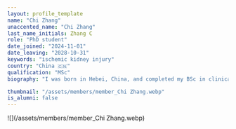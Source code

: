```yaml
---
layout: profile_template
name: "Chi Zhang"
unaccented_name: "Chi Zhang"
last_name_initials: Zhang C
role: "PhD student"
date_joined: "2024-11-01"
date_leaving: "2028-10-31"
keywords: "ischemic kidney injury"
country: "China 🇨🇳"
qualification: "MSc"
biography: "I was born in Hebei, China, and completed my BSc in clinical medicine at Fujian Medical University. Following that, I pursued an MSc in Nephrology at Shanghai Jiao Tong University, where I conducted research at the Translational Medicine Center of Shanghai General Hospital. My master's research involved extensive work with transgenic mice, focusing on the role of the Hippo pathway in cell apoptosis during renal maladaptive repair following acute kidney injury. In November 2024, I joined Marco’s group with funding from the CSC. My primary research now focuses on how cellular senescence influences renal pathology after ischemic injury. Outside of academia, I enjoy learning new languages, traveling, and spending time with friends."

thumbnail: "/assets/members/member_Chi Zhang.webp"
is_alumni: false
---
```


 ![](/assets/members/member_Chi Zhang.webp)

 